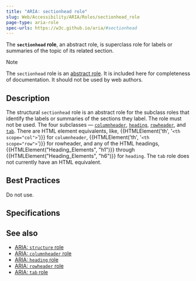 ```yaml
---
title: "ARIA: sectionhead role"
slug: Web/Accessibility/ARIA/Roles/sectionhead_role
page-type: aria-role
spec-urls: https://w3c.github.io/aria/#sectionhead
---
```




The **`sectionhead` role**, an abstract role, is superclass role for labels or summaries of the topic of its related section.

> [!NOTE]
> The `sectionhead` role is an [abstract role](/Web/Accessibility/ARIA/Roles#6._abstract_roles). It is included here for completeness of documentation. It should not be used by web authors.

## Description

The structural `sectionhead` role is an abstract role for the subclass roles that identify the labels or summaries of the sections they label. The role must not be used. The four subclasses — [`columnheader`](/Web/Accessibility/ARIA/Roles/columnheader_role), [`heading`](/Web/Accessibility/ARIA/Roles/heading_role), [`rowheader`](/Web/Accessibility/ARIA/Roles/rowheader_role), and [`tab`](/Web/Accessibility/ARIA/Roles/tab_role). There are HTML element equivalents, like, {{HTMLElement('th', '<code>&lt;th scope="col"&gt;</code>')}} for `columnheader`, {{HTMLElement('th', '<code>&lt;th scope="row"&gt;</code>')}} for rowheader, and any of the HTML headings, {{HTMLElement("Heading_Elements", "h1")}} through {{HTMLElement("Heading_Elements", "h6")}} for `heading`. The `tab` role does not currently have an HTML equivalent.

## Best Practices

Do not use.

## Specifications



## See also

- [ARIA: `structure` role](/Web/Accessibility/ARIA/Roles/structure_role)
- [ARIA: `columnheader` role](/Web/Accessibility/ARIA/Roles/columnheader_role)
- [ARIA: `heading` role](/Web/Accessibility/ARIA/Roles/heading_role)
- [ARIA: `rowheader` role](/Web/Accessibility/ARIA/Roles/rowheader_role)
- [ARIA: `tab` role](/Web/Accessibility/ARIA/Roles/tab_role)
